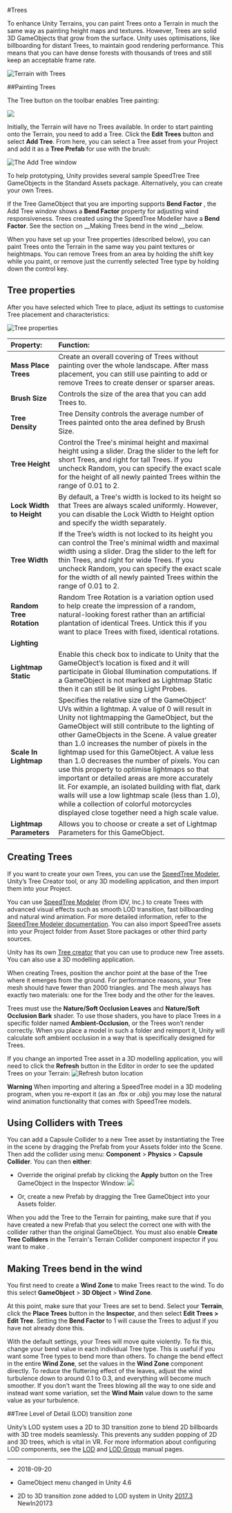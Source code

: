 #Trees

To enhance Unity Terrains, you can paint Trees onto a Terrain in much the same way as painting height maps and textures.  However, Trees are solid 3D GameObjects that grow from the surface. Unity uses optimisations, like billboarding for distant Trees, to maintain good rendering performance. This means that you can have dense forests with thousands of trees and still keep an acceptable frame rate.

![Terrain with Trees](../uploads/Main/TerrainWithTrees.jpg)

##Painting Trees

The Tree button on the toolbar enables Tree painting:

![](../uploads/Main/TerrainTreePaintTool.png)

Initially, the Terrain will have no Trees available. In order to start painting onto the Terrain, you need to add a Tree. Click the __Edit Trees__ button and select __Add Tree__. From here, you can select a Tree asset from your Project and add it as a __Tree Prefab__ for use with the brush:


![The Add Tree window](../uploads/Main/TerrainTreeAddWindow.png)

To help prototyping, Unity provides several sample SpeedTree Tree GameObjects in the Standard Assets package.  Alternatively, you can create your own Trees.

If the Tree GameObject that you are importing supports __Bend Factor__ , the Add Tree window shows a __Bend Factor__ property for adjusting wind responsiveness. Trees created using the SpeedTree Modeller have a __Bend Factor__. See the section on __Making Trees bend in the wind __below. 

When you have set up your Tree properties (described below), you can paint Trees onto the Terrain in the same way you paint textures or heightmaps. You can remove Trees from an area by holding the shift key while you paint, or remove just the currently selected Tree type by holding down the control key. 

## Tree properties

After you have selected which Tree to place, adjust its settings to customise Tree placement and characteristics:

![Tree properties](../uploads/Main/TerrainTreePropertiesWindow.jpg)

| Property:| Function: |
|:---|:---| 
| __Mass Place Trees__| Create an overall covering of Trees without painting over the whole landscape. After mass placement, you can still use painting to add or remove Trees to create denser or sparser areas. |
| __Brush Size__| Controls the size of the area that you can add Trees to. |
| __Tree Density__| Tree Density controls the average number of Trees painted onto the area defined by Brush Size.|
| __Tree Height__| Control the Tree's minimal height and maximal height using a slider. Drag the slider to the left for short Trees, and right for tall Trees. If you uncheck Random, you can specify the  exact scale for the height of all newly painted Trees within the range of 0.01 to 2. |
| __Lock Width to Height__| By default, a Tree's width is locked to its height so that Trees are always scaled uniformly. However, you can disable the Lock Width to Height option and specify the width separately.  |
| __Tree Width__| If the Tree’s width is not locked to its height you can control the Tree's minimal width and maximal width using a slider. Drag the slider to the left for thin Trees, and right for wide Trees. If you uncheck Random, you can specify the exact scale for the width of all newly painted Trees within the range of 0.01 to 2. |
| __Random Tree Rotation__| Random Tree Rotation is a variation option used to help create the impression of a random, natural-looking forest rather than an artificial plantation of identical Trees. Untick this if you want to place Trees with fixed, identical rotations. |
| __Lighting__|  |
| __Lightmap Static__| Enable this check box to indicate to Unity that the GameObject’s location is fixed and it will participate in Global Illumination computations. If a GameObject is not marked as Lightmap Static then it can still be lit using Light Probes. |
| __Scale In Lightmap__| Specifies the relative size of the GameObject’ UVs within a lightmap. A value of 0 will result in Unity not lightmapping the GameObject, but the GameObject will still contribute to the lighting of other GameObjects in the Scene. A value greater than 1.0 increases the number of pixels in the lightmap used for this GameObject. A value less than 1.0 decreases the number of pixels. You can use this property to optimise lightmaps so that important or detailed areas are more accurately lit. For example, an isolated building with flat, dark walls will use  a low lightmap scale (less than 1.0), while a collection of colorful motorcycles displayed close together need a high scale value. |
| __Lightmap Parameters__| Allows you to choose or create a set of Lightmap Parameters for this GameObject. |



## Creating Trees

If you want to create your own Trees, you can use the [SpeedTree Modeler](https://store.speedTree.com/unity/), Unity’s Tree Creator tool, or any 3D modelling application, and then import them into your Project.

You can use [SpeedTree Modeler](https://store.speedTree.com/unity/) (from IDV, Inc.) to create Trees with advanced visual effects such as smooth LOD transition, fast billboarding and natural wind animation. For more detailed information, refer to the [SpeedTree Modeler documentation](http://docs8.speedTree.com/). You can also import SpeedTree assets into your Project folder from Asset Store packages or other third party sources. 

Unity has its own [Tree creator](class-Tree) that you can use to produce new Tree assets. You can also use a 3D modelling application. 

When creating Trees, position the anchor point at the base of the Tree where it emerges from the ground. For performance reasons, your Tree mesh should have fewer than 2000 triangles. and  The mesh always has exactly two materials: one for the Tree body and the other for the leaves.

Trees must use the __Nature/Soft Occlusion Leaves__ and __Nature/Soft Occlusion Bark__ shader. To use those shaders, you have to place Trees in a specific folder named __Ambient-Occlusion__, or the Trees won’t render correctly. When you place a model in such a folder and reimport it, Unity will calculate soft ambient occlusion in a way that is specifically designed for Trees.

If you change an imported Tree asset in a 3D modelling application, you will need to click the __Refresh__ button in the Editor in order to see the updated Trees on your Terrain: ![Refresh buton location](../uploads/Main/TerrainTreesRefresh.png)

**Warning** When importing and altering a SpeedTree model in a 3D modeling program, when you re-export it (as an .fbx or .obj) you may lose the natural wind animation functionality that comes with SpeedTree models.

## Using Colliders with Trees

You can add a Capsule Collider to a new Tree asset by instantiating the Tree in the scene by dragging the Prefab from your Assets folder into the Scene. Then add the collider using menu: __Component__ &gt; __Physics__ &gt; __Capsule Collider__. You can then __either__:

* Override the original prefab by clicking the __Apply__ button on the Tree GameObject in the Inspector Window:
![](../uploads/Main/TerrainTreesUsingCollidersWithTrees.png)

* Or, create a new Prefab by dragging the Tree GameObject into your Assets folder.

When you add the Tree to the Terrain for painting, make sure that if you have created a new Prefab that you select the correct one with with the collider rather than the original GameObject. You must also enable __Create Tree Colliders__ in the Terrain's Terrain Collider component inspector if you want to make .

## Making Trees bend in the wind

You first need to create a __Wind Zone__ to make Trees react to the wind. To do this select __GameObject__ &gt; __3D Object__ &gt; __Wind Zone__.

At this point, make sure that your Trees are set to bend. Select your __Terrain__, click the __Place Trees__ button in the __Inspector__, and then select __Edit Trees &gt; Edit Tree__. Setting the __Bend Factor__ to 1 will cause the Trees to adjust if you have not already done this.

With the default settings, your Trees will move quite violently. To fix this, change your bend value in each individual Tree type. This is useful if you want some Tree types to bend more than others. To change the bend effect in the entire __Wind Zone__, set the values in the __Wind Zone__ component directly. To reduce the fluttering effect of the leaves, adjust the wind turbulence down to around 0.1 to 0.3, and everything will become much smoother. If you don't want the Trees blowing all the way to one side and instead want some variation, set the __Wind Main__ value down to the same value as your turbulence.

##Tree Level of Detail (LOD) transition zone

Unity’s LOD system uses a 2D to 3D transition zone to blend 2D billboards with 3D tree models seamlessly. This prevents any sudden popping of 2D and 3D trees, which is vital in VR. For more information about configuring LOD components, see the [LOD](LevelOfDetail) and [LOD Group](class-LODGroup) manual pages.



---
* <span class="page-edit">2018-09-20  <!-- include IncludeTextAmendPageYesEdit --></span>

* <span class="page-history">GameObject menu changed in Unity 4.6</span>

* <span class="page-history">2D to 3D transition zone added to LOD system in Unity [2017.3](https://docs.unity3d.com/2017.3/Documentation/Manual/30_search.html?q=newin20173) <span class="search-words">NewIn20173</span></span>